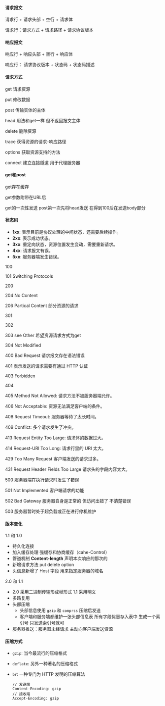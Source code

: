 #### 请求报文

请求行 + 请求头部 + 空行 + 请求体

请求行：请求方式 + 请求路径 + 请求协议版本

#### 响应报文

响应行 + 响应头部 + 空行 + 响应体

响应行： 请求协议版本 + 状态码 + 状态码描述

#### 请求方式

get 请求资源

put  修改数据

post 传输实体的主体

head 用法和get一样 但不返回报文主体

delete 删除资源

trace 获得资源的请求-响应路径

options 获取资源支持的方法

connect 建立连接隧道 用于代理服务器

#### get和post

get存在缓存

get参数附带在URL后

get的一次性发送 post第一次先将head发送 在得到100后在发送body部分

#### 状态码

- **1xx**: 表示目前是协议处理的中间状态，还需要后续操作。
- **2xx**: 表示成功状态。
- **3xx**: 重定向状态，资源位置发生变动，需要重新请求。
- **4xx**: 请求报文有误。
- **5xx**: 服务器端发生错误。

100

101 Switching Protocols 

200 

204 No Content

206 Partical Content 部分资源的请求

301

302

303 see Other 希望资源请求方式为get

304 Not Modified

400 Bad Request 请求报文存在语法错误

401 表示发送的请求需要有通过 HTTP 认证

403 Forbidden

404 

405 Method Not Allowed: 请求方法不被服务器端允许。

406 Not Acceptable: 资源无法满足客户端的条件。

408 Request Timeout: 服务器等待了太长时间。

409 Conflict: 多个请求发生了冲突。

413 Request Entity Too Large: 请求体的数据过大。

414 Request-URI Too Long: 请求行里的 URI 太大。

429 Too Many Request 客户端发送的请求过多。

431 Request Header Fields Too Large 请求头的字段内容太大。

500 服务器端在执行请求时发生了错误

501 Not Implemented 客户端请求的功能

502 Bad Gateway 服务器自身是正常的 但访问出错了 不清楚错误

503 服务器暂时处于超负载或正在进行停机维护

#### 版本变化

1.1 和 1.0 

- 持久化连接 
- 加入缓存处理 强缓存和协商缓存（cahe-Control）
- 管道机制 **Content-length** 声明本次响应的那次的
- 新增请求方法 put delete option
- 头信息新增了 Host 字段 用来指定服务器的域名

2.0 和 1.1

- 2.0 采用二进制传输形成帧形式 1.1 采用明文
- 多路复用
- 头部压缩 
  - 头部信息使用 `gzip` 和 `comprss` 压缩后发送 
  - 客户端和服务端都维护一张头部信息表 所有字段优惠存入表中 生成一个索引号 只发送索引号就可
- 服务器推送：服务器未经请求 主动向客户端发送资源

#### 压缩方式

- `gzip`: 当今最流行的压缩格式

- `deflate`: 另外一种著名的压缩格式

- `br`: 一种专门为 HTTP 发明的压缩算法

  ```
  // 发送端
  Content-Encoding: gzip
  // 接收端
  Accept-Encoding: gzip
  
  ```




